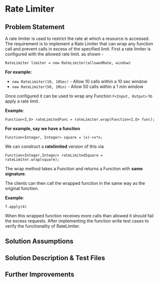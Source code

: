 # Rate Limiter
## Problem Statement
A rate limiter is used to restrict the rate at which a resource is accessed. 
The requirement is to implement a Rate Limiter that can wrap any function call 
and prevent calls in excess of the specified limit. First a rate limiter is 
configured with the allowed rate limit. as shown - 

`RateLimiter limiter = new RateLimiter(allowedRate, window)`

**For example:**

- `new RateLimiter(10, 10Sec)` - Allow 10 calls within a 10 sec window
- `new RateLimiter(50, 1Min)` - Allow 50 calls within a 1 min window

Once configured it can be used to wrap any Function `F<Input, Output>` to apply a rate limit.

**Example**:

`Function<I,O> rateLimitedFunc = rateLimiter.wrap(Function<I,O> func);`

**For example, say we have a function**

`Function<Integer, Integer> square = (x)->x*x;`

We can construct a **ratelimited** version of this via

`Function<Integer,Integer> rateLimitedSquare = rateLimiter.wrap(square);`

The wrap method takes a Function and returns a Function with **same signature**.

The clients can then call the wrapped function in the same way as the original function.

**Example**: 

`f.apply(4)`

When this wrapped function receives more calls than allowed it should fail the excess requests.
After implementing the function write test cases to verify the functionality of RateLimiter.

## Solution Assumptions

## Solution Description & Test Files

## Further Improvements 
